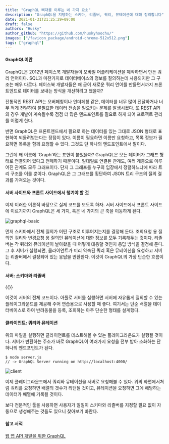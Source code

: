 ```yaml
---
title: "GraphQL 뼈대를 이루는 네 가지 요소"
description: "GraphQL을 지탱하는 스키마, 리졸버, 쿼리, 뮤테이션에 대해 정리합니다"
date: 2021-01-31T21:25:29+09:00
draft: false
authors: "Husky"
author_github: "https://github.com/huskyhoochu/"
images: ["/favicon_package/android-chrome-512x512.png"]
tags: ["graphql"]
---
```



#### GraphQL이란 

GraphQL은 2012년 페이스북 개발자들이 모바일 어플리케이션을 제작하면서 만든 쿼리 언어이다. SQL과 마찬가지로 데이터베이스의 정보를 질의하는데 사용되지만 그 구조는 매우 다르다. 페이스북 개발자들은 왜 굳이 새로운 쿼리 언어를 만들면서까지 프론트엔드로 데이터를 보내는 방식을 개선하려고 했을까?

전통적인 REST API는 오버페칭이나 언더페칭 같은, 데이터를 너무 많이 전달하거나 너무 적게 전달하여 불필요한 데이터 전송을 일으키는 문제를 발생시켰다. 또 REST API의 경우 개발이 계속될수록 점점 더 많은 엔드포인트를 필요로 하게 되어 프로젝트 관리를 어렵게 한다.

반면 GraphQL은 프론트엔드에서 필요로 하는 데이터를 있는 그대로 JSON 형태로 표현하여 되돌려받는다는 장점이 있다. 이름이 필요하면 이름만 요청하고, 목록 정보가 필요하면 목록을 함께 요청할 수 있다. 그것도 단 하나의 엔드포인트에서 말이다.

그런데 왜 이름에 'Graph'라는 표현이 붙었을까? GraphQL은 모든 데이터가 그래프 형태로 연결되어 있다고 전제하기 때문이다. 일대일로 연결된 관계도, 여러 계층으로 이루어진 관계도 모두 그래프이다. 단지 그 그래프를 누구의 입장에서 정렬하느냐에 따라 트리 구조를 이룰 뿐이다. GraphQL은 그 그래프를 횡단하여 JSON 트리 구조의 질의 결과를 가져오는 것이다.


#### 서버 사이드와 프론트 사이드에서 챙겨야 할 것

이제 이러한 이론적 바탕으로 실제 코드를 보도록 하자. 서버 사이드에서 프론트 사이드에 이르기까지 GraphQL은 세 가지, 혹은 네 가지의 큰 축을 이동하게 된다.  

![graphql-basic](/graphql-basic/graphql.png)

먼저 스키마에서 전체 질의가 어떤 구조로 이루어지는지를 결정해 둔다. 조회요청 용 질의인 쿼리와 변경요청 용 질의인 뮤테이션에 대한 정보를 모두 기록해두는 것이다. 리졸버는 각 쿼리와 뮤테이션이 날아왔을 때 어떻게 대응할 것인지 응답 방식을 결정해 둔다. 그 후 서버가 실행되면, 클라이언트가 미리 약속된 쿼리 혹은 뮤테이션을 요청하고 서버는 리졸버에서 결정되어 있는 응답을 반환한다. 이것이 GraphQL의 가장 단순한 흐름이다.

#### 서버: 스키마와 리졸버

{{<gist huskyhoochu ad37764995283d0025a54e1f706483ee>}}

이것이 서버의 전체 코드이다. 아폴로 서버를 실행하면 서버에 자유롭게 질의할 수 있는 플레이그라운드를 제공해 주어 연습용으로 사용할 때 좋다. 여기서는 단순 배열을 데이터베이스로 하여 반려동물을 등록, 조회하는 아주 단순한 형태를 설계했다.  

#### 클라이언트: 쿼리와 뮤테이션

위의 파일을 실행하면 클라이언트를 테스트해볼 수 있는 플레이그라운드가 실행될 것이다. 서버가 반환하는 주소가 바로 GraphQL이 여러가지 요청을 전부 받아 소화하는 단 하나의 엔드포인트가 된다.

```
$ node server.js
// -> GraphQL Server running on http://localhost:4000/
```

![client](/graphql-basic/client.png)

이제 플레이그라운드에서 쿼리와 뮤테이션을 서버로 요청해볼 수 있다. 위의 화면에서처럼 쿼리를 요청하면 배열의 갯수가 리턴될 것이고, 뮤테이션을 요청하면 그에 해당하는 데이터가 배열에 기록될 것이다.

보다 전문적인 툴을 사용하면 사용자가 일일이 스키마와 리졸버를 지정할 필요 없이 자동으로 생성해주는 것들도 있으니 찾아보기 바란다.


#### 참고 서적

[웹 앱 API 개발을 위한 GraphQL](http://aladin.kr/p/0MScT)

